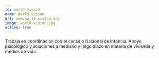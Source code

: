 ```yaml
---
id: world-vision
name: World Vision
url: www.world-vision.org
image: world-vision.jpg
active: true
---
```

Trabaja en coordinación con el consejo Nacional de Infancia.  Apoyo psicológico y soluciones a mediano y largo plazo en materia de vivienda y medios de vida.